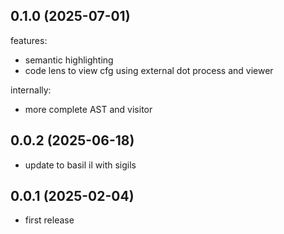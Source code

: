 
## 0.1.0 (2025-07-01)

features: 

- semantic highlighting
- code lens to view cfg using external dot process and viewer

internally:

- more complete AST and visitor

## 0.0.2 (2025-06-18)

- update to basil il with sigils

## 0.0.1 (2025-02-04)

- first release
